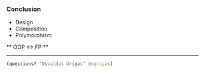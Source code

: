 ### Conclusion

- Design
- Composition
- Polymorphism

** OOP &lt;-&gt; FP **

---

```clojure
(questions? "Osvaldas Grigas" @ogrigas)
```
